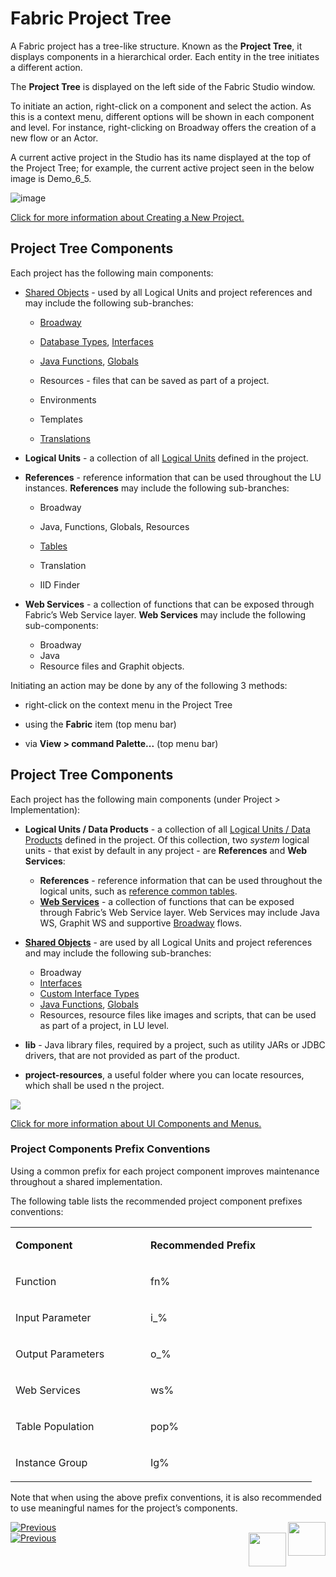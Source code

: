 # 	Fabric Project Tree

A Fabric project has a tree-like structure. Known as the **Project Tree**, it displays components in a hierarchical order. Each entity in the tree initiates a different action.

The **Project Tree** is displayed on the left side of the Fabric Studio window.

To initiate an action, right-click on a component and select the action. As this is a context menu, different options will be shown in each component and level. For instance, right-clicking on Broadway offers the creation of a new flow or an Actor. 

<studio>

A current active project in the Studio has its name displayed at the top of the Project Tree; for example, the current active project seen in the below image is Demo_6_5.

![image](../../articles/13_LUDB_viewer_and_studio_debug_capabilities/images/Logical_Units_Tree.png)

[Click for more information about Creating a New Project.](05_creating_a_new_project.md) 


## Project Tree Components

Each project has the following main components: 

* [Shared Objects](/articles/04_fabric_studio/12_shared_objects.md) - used by all Logical Units and project references and may include the following sub-branches:
  * [Broadway](/articles/19_Broadway/01_broadway_overview.md)

  * [Database Types](/articles/05_DB_interfaces/03_DB_interfaces_overview.md), [Interfaces](/articles/05_DB_interfaces/01_interfaces_overview.md) 

  * [Java Functions](/articles/07_table_population/08_project_functions.md), [Globals](/articles/08_globals/01_globals_overview.md) 

  * Resources - files that can be saved as part of a project. 

  * Environments 

  * Templates

  * [Translations](/articles/09_translations/01_translations_overview_and_use_cases.md) 


* **Logical Units** - a collection of all [Logical Units](/articles/03_logical_units/01_LU_overview.md) defined in the project.

* **References** - reference information that can be used throughout the LU instances. **References** may include the following sub-branches:

  * Broadway

  * Java, Functions, Globals, Resources

  * [Tables](/articles/07_table_population/01_table_population_overview.md)

  * Translation

  * IID Finder

* **Web Services** - a collection of functions that can be exposed through Fabric’s Web Service layer. **Web Services** may include the following sub-components:

  * Broadway
  * Java
  * Resource files and Graphit objects.

</studio>

<web>

Initiating an action may be done by any of the following 3 methods: 

- right-click on the context menu in the Project Tree 


- using the **Fabric** item (top menu bar)


- via **View > command Palette...** (top menu bar) 

## Project Tree Components

Each project has the following main components (under Project > Implementation): 

* **Logical Units / Data Products** - a collection of all [Logical Units / Data Products](/articles/03_logical_units/01_LU_overview.md) defined in the project. Of this collection, two *system* logical units - that exist by default in any project - are **References** and **Web Services**:
  * **References** - reference information that can be used throughout the logical units, such as [reference common tables](/articles/22_reference(commonDB)_tables/01_fabric_commonDB_overview.md).
  * **[Web Services](/articles/15_web_services_and_graphit/01_web_services_overview.md)** - a collection of functions that can be exposed through Fabric’s Web Service layer. Web Services may include Java WS, Graphit WS and supportive [Broadway](/articles/19_Broadway/01_broadway_overview.md) flows.

* **[Shared Objects](/articles/04_fabric_studio/12_shared_objects.md)** - are used by all Logical Units and project references and may include the following sub-branches:
  * Broadway
  * [Interfaces](/articles/05_DB_interfaces/01_interfaces_overview.md)
  * [Custom Interface Types](/articles/05_DB_interfaces/03_DB_interfaces_overview.md)
  * [Java Functions](/articles/07_table_population/08_project_functions.md), [Globals](/articles/08_globals/01_globals_overview.md) 
  * Resources, resource files like images and scripts, that can be used as part of a project, in LU level. 

* **lib** - Java library files, required by a project, such as utility JARs or JDBC drivers, that are not provided as part of the product. 

* **project-resources**, a useful folder where you can locate resources, which shall be used n the project.

<img src="images/web/project_tree.png" />

</web>

[Click for more information about UI Components and Menus.](01_UI_components_and_menus.md)

### Project Components Prefix Conventions 

Using a common prefix for each project component improves maintenance throughout a shared implementation.

The following table lists the recommended project component prefixes conventions:

<table>
<tbody>
<tr>
<td width="200">
<p><Strong>Component</Strong></p>
</td>
<td width="250">
<p><Strong>Recommended Prefix</Strong></p>
</td>
</tr>
<tr>
<td width="166">
<p>Function</p>
</td>
<td width="136">
<p>fn%</p>
</td>
</tr>
<tr>
<td width="166">
<p>Input Parameter</p>
</td>
<td width="136">
<p>i_%</p>
</td>
</tr>
<tr>
<td width="166">
<p>Output Parameters</p>
</td>
<td width="136">
<p>o_%</p>
</td>
</tr>
<tr>
<td width="166">
<p>Web Services</p>
</td>
<td width="136">
<p>ws%</p>
</td>
</tr>
<tr>
<td width="166">
<p>Table Population</p>
</td>
<td width="136">
<p>pop%</p>
</td>
</tr>
<tr>
<td width="166">
<p>Instance Group</p>
</td>
<td width="136">
<p>Ig%</p>
</td>
</tr>
</tbody>
</table>


Note that when using the above prefix conventions, it is also recommended to use meaningful names for the project’s components.



<div class="studio">
<a href="/articles/04_fabric_studio/05_creating_a_new_project.html"><img onclick="popupimg(this)" src="/articles/images/Previous.png" alt="Previous"></a>
<a href="/articles/04_fabric_studio/06_adding_fabric_projects_to_version_control.html"><img onclick="popupimg(this)" align="right" width="60" height="54" src="/articles/images/Next.png"></a>
</div>
<div class="web">
<a href="/articles/04_fabric_studio/22_web_search.html"><img onclick="popupimg(this)" src="/articles/images/Previous.png" alt="Previous"></a>
<a href="/articles/04_fabric_studio/09_logic_files_and_categories.html"><img onclick="popupimg(this)" align="right" width="60" height="54" src="/articles/images/Next.png"></a>
</div>
